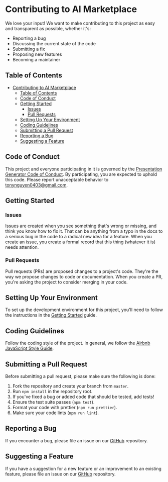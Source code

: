 # Contributing to AI Marketplace

We love your input! We want to make contributing to this project as easy and transparent as possible, whether it's:

- Reporting a bug
- Discussing the current state of the code
- Submitting a fix
- Proposing new features
- Becoming a maintainer

## Table of Contents

- [Contributing to AI Marketplace](#contributing-to-ai-marketplace)
  - [Table of Contents](#table-of-contents)
  - [Code of Conduct](#code-of-conduct)
  - [Getting Started](#getting-started)
    - [Issues](#issues)
    - [Pull Requests](#pull-requests)
  - [Setting Up Your Environment](#setting-up-your-environment)
  - [Coding Guidelines](#coding-guidelines)
  - [Submitting a Pull Request](#submitting-a-pull-request)
  - [Reporting a Bug](#reporting-a-bug)
  - [Suggesting a Feature](#suggesting-a-feature)

## Code of Conduct

This project and everyone participating in it is governed by the [Presentation Generator Code of Conduct](CODE_OF_CONDUCT.md). By participating, you are expected to uphold this code. Please report unacceptable behavior to [tonynguyen0403@gmail.com](mailto:tonynguyen0403@gmail.com).

## Getting Started

### Issues

Issues are created when you see something that's wrong or missing, and think you know how to fix it. That can be anything from a typo in the docs to a serious bug in the code to a radical new idea for a feature. When you create an issue, you create a formal record that this thing (whatever it is) needs attention.

### Pull Requests

Pull requests (PRs) are proposed changes to a project's code. They're the way we propose changes to code or documentation. When you create a PR, you're asking the project to consider merging in your code.

## Setting Up Your Environment

To set up the development environment for this project, you'll need to follow the instructions in the [Getting Started](GettingStarted.md) guide.

## Coding Guidelines

Follow the coding style of the project. In general, we follow the [Airbnb JavaScript Style Guide](https://github.com/airbnb/javascript).

## Submitting a Pull Request

Before submitting a pull request, please make sure the following is done:

1. Fork the repository and create your branch from `master`.
2. Run `npm install` in the repository root.
3. If you've fixed a bug or added code that should be tested, add tests!
4. Ensure the test suite passes (`npm test`).
5. Format your code with prettier (`npm run prettier`).
6. Make sure your code lints (`npm run lint`).

## Reporting a Bug

If you encounter a bug, please file an issue on our [GitHub](https://github.com/username/reponame/issues) repository.

## Suggesting a Feature

If you have a suggestion for a new feature or an improvement to an existing feature, please file an issue on our [GitHub](https://github.com/username/reponame/issues) repository.
